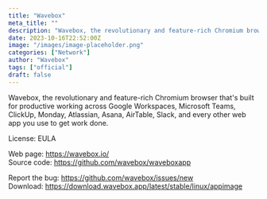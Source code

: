 ```yaml
---
title: "Wavebox"
meta_title: ""
description: "Wavebox, the revolutionary and feature-rich Chromium browser that's built for productive working across Google Workspaces, Microsoft Teams, ClickUp, and every other web app you use to get work done."
date: 2023-10-16T22:52:00Z
image: "/images/image-placeholder.png"
categories: ["Network"]
author: "Wavebox"
tags: ["official"]
draft: false
---
```


Wavebox, the revolutionary and feature-rich Chromium browser that's built for productive working across Google Workspaces, Microsoft Teams, ClickUp, Monday, Atlassian, Asana, AirTable, Slack, and every other web app you use to get work done.

License: EULA

Web page: https://wavebox.io/  
Source code: https://github.com/wavebox/waveboxapp


Report the bug: https://github.com/wavebox/issues/new  
Download: https://download.wavebox.app/latest/stable/linux/appimage
